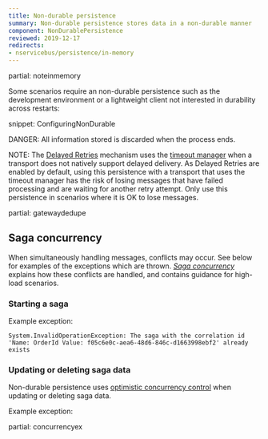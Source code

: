 ```yaml
---
title: Non-durable persistence
summary: Non-durable persistence stores data in a non-durable manner
component: NonDurablePersistence
reviewed: 2019-12-17
redirects:
- nservicebus/persistence/in-memory
---
```


partial: noteinmemory

Some scenarios require an non-durable persistence such as the development environment or a lightweight client not interested in durability across restarts:

snippet: ConfiguringNonDurable

DANGER: All information stored is discarded when the process ends.

NOTE: The [Delayed Retries](/nservicebus/recoverability/#delayed-retries) mechanism uses the [timeout manager](/nservicebus/messaging/timeout-manager.md) when a transport does not natively support delayed delivery. 
As Delayed Retries are enabled by default, using this persistence with a transport that uses the timeout manager has the risk of losing messages that have failed processing and are waiting for another retry attempt. Only use this persistence in scenarios where it is OK to lose messages.

partial: gatewaydedupe

## Saga concurrency

When simultaneously handling messages, conflicts may occur. See below for examples of the exceptions which are thrown. _[Saga concurrency](/nservicebus/sagas/concurrency.md)_ explains how these conflicts are handled, and contains guidance for high-load scenarios.

### Starting a saga

Example exception:

```
System.InvalidOperationException: The saga with the correlation id 'Name: OrderId Value: f05c6e0c-aea6-48d6-846c-d1663998ebf2' already exists
```

### Updating or deleting saga data

Non-durable persistence uses [optimistic concurrency control](https://en.wikipedia.org/wiki/Optimistic_concurrency_control) when updating or deleting saga data.

Example exception:

partial: concurrencyex
